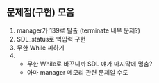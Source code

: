 ## 문제점(구현) 모음
1. manager가 139로 탈출 (terminate 내부 문제?)
2. SDL_status로 역입력 구현
3. 무한 While 피하기
4. + 무한 While로 바꾸니까 SDL 얘가 마지막에 멈춤?
   + 아마 manager 메모리 관련 문제일 수도